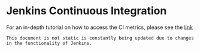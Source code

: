 # Jenkins Continuous Integration

For an in-depth tutorial on how to access the CI metrics, please see
the [link](https://docs.google.com/presentation/d/1kWHLjUBFcd0stnDaPNi_pt9WFrrsR7tQ95BGhT1yOvw/)

```{Note}
This document is not static is constantly being updated due to changes 
in the functionality of Jenkins.
```

